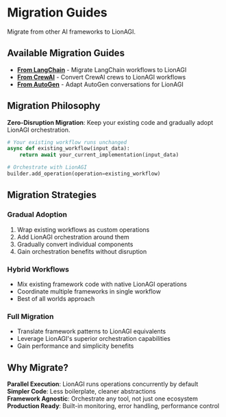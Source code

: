 # Migration Guides

Migrate from other AI frameworks to LionAGI.

## Available Migration Guides

- **[From LangChain](from-langchain.md)** - Migrate LangChain workflows to
  LionAGI
- **[From CrewAI](from-crewai.md)** - Convert CrewAI crews to LionAGI workflows
- **[From AutoGen](from-autogen.md)** - Adapt AutoGen conversations for LionAGI

## Migration Philosophy

**Zero-Disruption Migration**: Keep your existing code and gradually adopt
LionAGI orchestration.

```python
# Your existing workflow runs unchanged
async def existing_workflow(input_data):
    return await your_current_implementation(input_data)

# Orchestrate with LionAGI
builder.add_operation(operation=existing_workflow)
```

## Migration Strategies

### **Gradual Adoption**

1. Wrap existing workflows as custom operations
2. Add LionAGI orchestration around them
3. Gradually convert individual components
4. Gain orchestration benefits without disruption

### **Hybrid Workflows**

- Mix existing framework code with native LionAGI operations
- Coordinate multiple frameworks in single workflow
- Best of all worlds approach

### **Full Migration**

- Translate framework patterns to LionAGI equivalents
- Leverage LionAGI's superior orchestration capabilities
- Gain performance and simplicity benefits

## Why Migrate?

**Parallel Execution**: LionAGI runs operations concurrently by default\
**Simpler Code**: Less boilerplate, cleaner abstractions\
**Framework Agnostic**: Orchestrate any tool, not just one ecosystem\
**Production Ready**: Built-in monitoring, error handling, performance control
